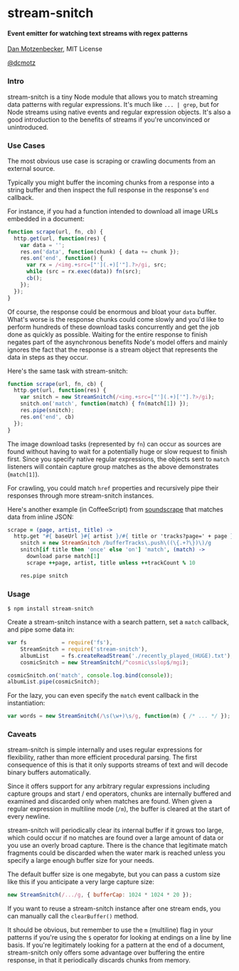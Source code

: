 # stream-snitch
#### Event emitter for watching text streams with regex patterns
[Dan Motzenbecker](http://oxism.com), MIT License

[@dcmotz](http://twitter.com/dcmotz)

### Intro

stream-snitch is a tiny Node module that allows you to match streaming data
patterns with regular expressions. It's much like `... | grep`, but for Node
streams using native events and regular expression objects. It's also a good
introduction to the benefits of streams if you're unconvinced or unintroduced.


### Use Cases

The most obvious use case is scraping or crawling documents from an external source.

Typically you might buffer the incoming chunks from a response into a string
buffer and then inspect the full response in the response's `end` callback.

For instance, if you had a function intended to download all image URLs
embedded in a document:

```javascript
function scrape(url, fn, cb) {
  http.get(url, function(res) {
    var data = '';
    res.on('data', function(chunk) { data += chunk });
    res.on('end', function() {
      var rx = /<img.+src=["'](.+)['"].?>/gi, src;
      while (src = rx.exec(data)) fn(src);
      cb();
    });
  });
}
```

Of course, the response could be enormous and bloat your `data` buffer.
What's worse is the response chunks could come slowly and you'd like to perform
hundreds of these download tasks concurrently and get the job done as quickly
as possible. Waiting for the entire response to finish negates part of the
asynchronous benefits Node's model offers and mainly ignores the fact that the
response is a stream object that represents the data in steps as they occur.

Here's the same task with stream-snitch:

```javascript
function scrape(url, fn, cb) {
  http.get(url, function(res) {
    var snitch = new StreamSnitch(/<img.+src=["'](.+)['"].?>/gi);
    snitch.on('match', function(match) { fn(match[1]) });
    res.pipe(snitch);
    res.on('end', cb)
  });
}
```

The image download tasks (represented by `fn`) can occur as sources are found
without having to wait for a potentially huge or slow request to finish first.
Since you specify native regular expressions, the objects sent to `match`
listeners will contain capture group matches as the above demonstrates (`match[1]`).

For crawling, you could match `href` properties and recursively pipe their
responses through more stream-snitch instances.

Here's another example (in CoffeeScript) from
[soundscrape](https://github.com/dmotz/soundscrape) that matches data from inline JSON:

```coffeescript
scrape = (page, artist, title) ->
  http.get "#{ baseUrl }#{ artist }/#{ title or 'tracks?page=' + page }", (res) ->
    snitch = new StreamSnitch /bufferTracks\.push\((\{.+?\})\)/g
    snitch[if title then 'once' else 'on'] 'match', (match) ->
      download parse match[1]
      scrape ++page, artist, title unless ++trackCount % 10

    res.pipe snitch
```

### Usage

```
$ npm install stream-snitch
```

Create a stream-snitch instance with a search pattern, set a `match` callback,
and pipe some data in:

```javascript
var fs           = require('fs'),
    StreamSnitch = require('stream-snitch'),
    albumList    = fs.createReadStream('./recently_played_(HUGE).txt'),
    cosmicSnitch = new StreamSnitch(/^cosmic\sslop$/mgi);

cosmicSnitch.on('match', console.log.bind(console));
albumList.pipe(cosmicSnitch);

```

For the lazy, you can even specify the `match` event callback in the instantiation:
```javascript
var words = new StreamSnitch(/\s(\w+)\s/g, function(m) { /* ... */ });
```

### Caveats

stream-snitch is simple internally and uses regular expressions for flexibility,
rather than more efficient procedural parsing. The first consequence of this is
that it only supports streams of text and will decode binary buffers automatically.

Since it offers support for any arbitrary regular expressions including capture
groups and start / end operators, chunks are internally buffered and examined and
discarded only when matches are found. When given a regular expression in
multiline mode (`/m`), the buffer is cleared at the start of every newline.

stream-snitch will periodically clear its internal buffer if it grows too large,
which could occur if no matches are found over a large amount of data or you use
an overly broad capture. There is the chance that legitimate match fragments could be
discarded when the water mark is reached unless you specify a large enough buffer
size for your needs.

The default buffer size is one megabyte, but you can pass a custom size like this
if you anticipate a very large capture size:

```javascript
new StreamSnitch(/.../g, { bufferCap: 1024 * 1024 * 20 });
```

If you want to reuse a stream-snitch instance after one stream ends, you can
manually call the `clearBuffer()` method.

It should be obvious, but remember to use the `m` (multiline) flag in your patterns
if you're using the `$` operator for looking at endings on a line by line basis.
If you're legitimately looking for a pattern at the end of a document, stream-snitch
only offers some advantage over buffering the entire response, in that it periodically
discards chunks from memory.

